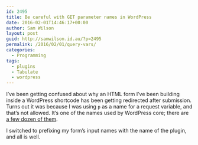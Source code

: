 ```yaml
---
id: 2495
title: Be careful with GET parameter names in WordPress
date: 2016-02-01T14:46:17+00:00
author: Sam Wilson
layout: post
guid: http://samwilson.id.au/?p=2495
permalink: /2016/02/01/query-vars/
categories:
  - Programming
tags:
  - plugins
  - Tabulate
  - wordpress
---
```

I’ve been getting confused about why an HTML form I’ve been building inside a WordPress shortcode has been getting redirected after submission. Turns out it was because I was using `p` as a name for a request variable, and that’s not allowed. It’s one of the names used by WordPress core; there are [a few dozen of them](http://codex.wordpress.org/WordPress_Query_Vars#Query_variables).

I switched to prefixing my form’s input names with the name of the plugin, and all is well.